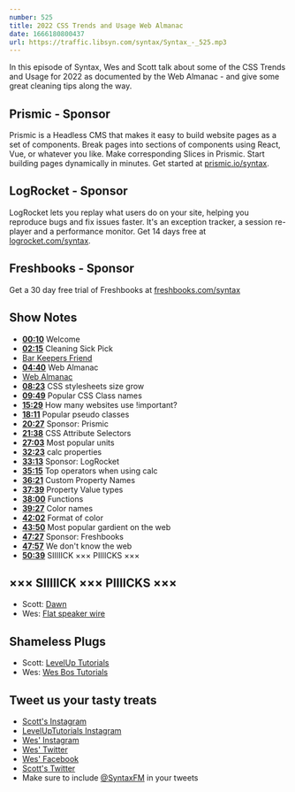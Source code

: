 ```yaml
---
number: 525
title: 2022 CSS Trends and Usage Web Almanac
date: 1666180800437
url: https://traffic.libsyn.com/syntax/Syntax_-_525.mp3
---
```


In this episode of Syntax, Wes and Scott talk about some of the CSS Trends and Usage for 2022 as documented by the Web Almanac - and give some great cleaning tips along the way.

## Prismic  - Sponsor

Prismic is a Headless CMS that makes it easy to build website pages as a set of components. Break pages into sections of components using React, Vue, or whatever you like. Make corresponding Slices in Prismic. Start building pages dynamically in minutes. Get started at [prismic.io/syntax](https://prismic.io/syntax).

## LogRocket - Sponsor

LogRocket lets you replay what users do on your site, helping you reproduce bugs and fix issues faster. It's an exception tracker, a session re-player and a performance monitor. Get 14 days free at [logrocket.com/syntax](https://logrocket.com/syntax).

## Freshbooks - Sponsor

Get a 30 day free trial of Freshbooks at [freshbooks.com/syntax](https://freshbooks.com/syntax)

## Show Notes

* **[00:10](#t=00:10)** Welcome
* **[02:15](#t=02:15)** Cleaning Sick Pick
* [Bar Keepers Friend](https://barkeepersfriend.com)
* **[04:40](#t=04:40)** Web Almanac
* [Web Almanac](https://almanac.httparchive.org/)
* **[08:23](#t=08:23)** CSS stylesheets size grow
* **[09:49](#t=09:49)** Popular CSS Class names
* **[15:29](#t=15:29)** How many websites use !important?
* **[18:11](#t=18:11)** Popular pseudo classes
* **[20:27](#t=20:27)** Sponsor: Prismic
* **[21:38](#t=21:38)** CSS Attribute Selectors
* **[27:03](#t=27:03)** Most popular units
* **[32:23](#t=32:23)** calc properties
* **[33:13](#t=33:13)** Sponsor: LogRocket
* **[35:15](#t=35:15)** Top operators when using calc
* **[36:21](#t=36:21)** Custom Property Names
* **[37:39](#t=37:39)** Property Value types
* **[38:00](#t=38:00)** Functions
* **[39:27](#t=39:27)** Color names
* **[42:02](#t=42:02)** Format of color
* **[43:50](#t=43:50)** Most popular gardient on the web
* **[47:27](#t=47:27)** Sponsor: Freshbooks
* **[47:57](#t=47:57)** We don't know the web
* **[50:39](#t=50:39)** SIIIIICK ××× PIIIICKS ×××

## ××× SIIIIICK ××× PIIIICKS ×××

* Scott: [Dawn](https://amzn.to/3SStChK)
* Wes: [Flat speaker wire](https://amzn.to/3CtIuO8)

## Shameless Plugs

* Scott: [LevelUp Tutorials](https://leveluptutorials.com/)
* Wes: [Wes Bos Tutorials](https://wesbos.com/courses)

## Tweet us your tasty treats

* [Scott's Instagram](https://www.instagram.com/stolinski/)
* [LevelUpTutorials Instagram](https://www.instagram.com/LevelUpTutorials/)
* [Wes' Instagram](https://www.instagram.com/wesbos/)
* [Wes' Twitter](https://twitter.com/wesbos)
* [Wes' Facebook](https://www.facebook.com/wesbos.developer)
* [Scott's Twitter](https://twitter.com/stolinski)
* Make sure to include [@SyntaxFM](https://twitter.com/SyntaxFM) in your tweets
